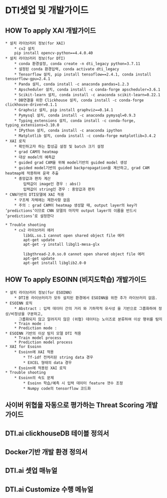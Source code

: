 # DTI셋업 및 개발가이드


## HOW To apply XAI 개발가이드
    * 설치 라이브러리 정보(for XAI)
        * cv2 설치
        pip install opencv-python==4.4.0.40
    * 설치 라이브러리 정보(for DTI)
        * conda 환경설정, conda create -n dti_legacy python=3.7.11
        * 설정된 conda 환경입력, conda activate dti_legacy
        * Tensorflow 설치, pip install tensoflow==2.4.1, conda install tensorflow-gpu=2.4.1
        * Panda 설치, conda install -c anaconda pandas=1.2.3
        * Apscheduler 설치, conda install -c conda-forge apscheduler=3.6.1
        * Scikit-learn 설치, conda install -c anaconda scikit-learn=0.22.1
        * DB연결을 위한 Clickhouse 설치, conda install -c conda-forge clickhouse-driver=0.1.1
        * Graphviz 설치, pip install graphviz==0.14.1
        * Pymysql 설치, conda install -c anaconda pymysql=0.9.3
        * Typing_extensions 설치, conda install -c conda-forge, typing_extensions=3.10.0
        * IPython 설치, conda install -c anaconda ipython
        * Matplotlib 설치, conda install -c conda-forge matplotlib=3.4.2
    * XAI 로직
        * 확인하고자 하는 합성곱 설정 및 batch 크기 설정
        * grad CAM의 heatmap
        * 대상 model의 예측값
        * guided grad CAM을 위해 model기반의 guided model 생성
        * guided model기반의 guided backpropagation을 계산하고, grad CAM heatmap에 적용하여 윤곽 추출
        * 중앙값과 편차 계산
            입력값이 image인 경우 : abs()
            입력값이 string인 경우 : 중앙값과 편차
    * CNN기반의 DTI모델에 XAI 적용
        * 구조체 자체에는 제한사항 없음
        * 주의 : grad CAM이 heatmap 생성할 때, output layer의 key가 ‘predictions’이므로 CNN 모델의 마지막 output layer의 이름을 반드시 ‘predictions’로 설정한다
    
    * Trouble shooting
        * cv2 라이브러리 에러
            libGL.so.1 cannot open shared object file 에러
            apt-get update
            apt-get -y install libgl1-mesa-glx

            libgthread-2.0.so.0 cannot open shared object file 에러
            apt-get update
            apt-get install libglib2.0-0


## HOW To apply ESOINN (비지도학습) 개발가이드
    * 설치 라이브러리 정보(for ESOINN)
        * DTI용 라이브러리가 모두 설치된 환경에서 ESOINN을 위한 추가 라이브러리 없음. 
    * ESOINN 로직
        * Abstract : 입력 데이터 간의 거리 와 기하학적 유사성 을 기반으로 그룹화하여 정상/비정상을 구분하고, 
          그룹화되지 않고 알려지지 않은 (위협) 데이터는 노이즈로 분류하여 이상 행위를 탐지
        * Train mode : 
        * Prediction mode : 
    * ESOINN 기반의 이상 탐지 모델 DTI 적용
        * Train model process
        * Prediction model process
    * XAI for Esoinn
        * Esoinn에 XAI 적용
            * Tf-idf 전처리된 string data 경우
            * EXCEL 형태의 data 경우
        * Esoinn에 적용된 XAI 로직
    * Trouble shooting
        * Esoinn의 속도 문제
            * Esoinn 학습/예측 시 입력 데이터 feature 갯수 조정
            * Numpy code의 tensorflow 코드화

## 사이버 위협을 자동으로 평가하는 Threat Scoring 개발가이드

## DTI.ai clickhouseDB 테이블 정의서

## Docker기반 개발 환경 정의서

## DTI.ai 셋업 매뉴얼

## DTI.ai Customize 수행 메뉴얼

